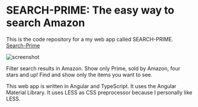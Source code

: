 # SEARCH-PRIME: The easy way to search Amazon

This is the code repository for a my web app called SEARCH-PRIME.<br/>
[Search-Prime](https://prime.staticvoidmain.app/)

![screenshot](https://prime.staticvoidmain.app/hero.png)

Filter search results in Amazon. Show only Prime, sold by Amazon, four stars and up! Find and show only the items you want to see.

This web app is written in Angular and TypeScript. It uses the Angular Material Library. It uses LESS as CSS preprocessor because I personally like LESS.
